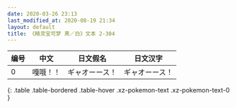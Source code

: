 ```yaml
---
date: 2020-03-26 23:13
last_modified_at: 2020-08-19 21:34
layout: default
title: 《精灵宝可梦 黑／白》文本 2-304
---
```

| 编号 | 中文 | 日文假名 | 日文汉字 |
| ---- | ---- | ---- | --- |
| 0 | 嘎哦！！ | ギャオーース！ | ギャオーース！ |
{: .table .table-bordered .table-hover .xz-pokemon-text .xz-pokemon-text-0 }
